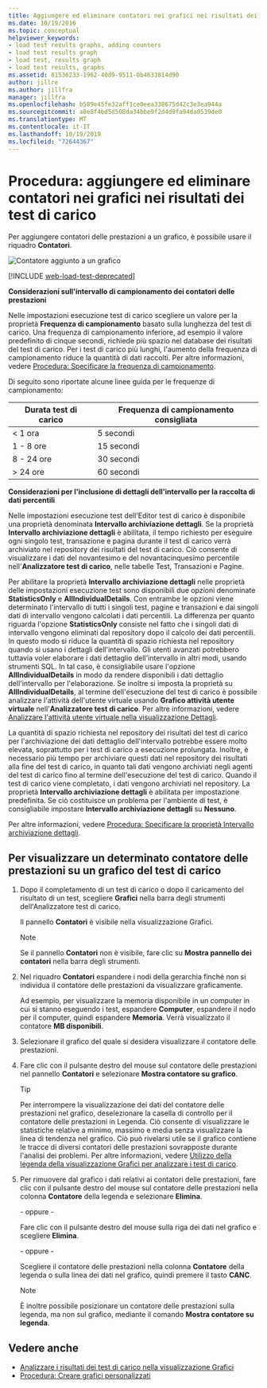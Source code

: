 ```yaml
---
title: Aggiungere ed eliminare contatori nei grafici nei risultati dei test di carico
ms.date: 10/19/2016
ms.topic: conceptual
helpviewer_keywords:
- load test results graphs, adding counters
- load test results graph
- load test, results graph
- load test results, graphs
ms.assetid: 81536233-1962-40d9-9511-0b4633814d90
author: jillre
ms.author: jillfra
manager: jillfra
ms.openlocfilehash: b589e45fe32aff1ce0eea338675d42c3e3ea944a
ms.sourcegitcommit: a8e8f4bd5d508da34bbe9f2d4d9fa94da0539de0
ms.translationtype: MT
ms.contentlocale: it-IT
ms.lasthandoff: 10/19/2019
ms.locfileid: "72644367"
---
```

# <a name="how-to-add-and-delete-counters-on-graphs-in-load-test-results"></a>Procedura: aggiungere ed eliminare contatori nei grafici nei risultati dei test di carico

Per aggiungere contatori delle prestazioni a un grafico, è possibile usare il riquadro **Contatori**.

![Contatore aggiunto a un grafico](../test/media/ltest_selectcounter.png)

[!INCLUDE [web-load-test-deprecated](includes/web-load-test-deprecated.md)]

**Considerazioni sull'intervallo di campionamento dei contatori delle prestazioni**

Nelle impostazioni esecuzione test di carico scegliere un valore per la proprietà **Frequenza di campionamento** basato sulla lunghezza del test di carico. Una frequenza di campionamento inferiore, ad esempio il valore predefinito di cinque secondi, richiede più spazio nel database dei risultati del test di carico. Per i test di carico più lunghi, l'aumento della frequenza di campionamento riduce la quantità di dati raccolti. Per altre informazioni, vedere [Procedura: Specificare la frequenza di campionamento](../test/how-to-specify-the-sample-rate-for-a-load-test.md).

Di seguito sono riportate alcune linee guida per le frequenze di campionamento:

|Durata test di carico|Frequenza di campionamento consigliata|
|-|-----------------------------|
|\< 1 ora|5 secondi|
|1 - 8 ore|15 secondi|
|8 - 24 ore|30 secondi|
|> 24 ore|60 secondi|

**Considerazioni per l'inclusione di dettagli dell'intervallo per la raccolta di dati percentili**

Nelle impostazioni esecuzione test dell'Editor test di carico è disponibile una proprietà denominata **Intervallo archiviazione dettagli**. Se la proprietà **Intervallo archiviazione dettagli** è abilitata, il tempo richiesto per eseguire ogni singolo test, transazione e pagina durante il test di carico verrà archiviato nel repository dei risultati del test di carico. Ciò consente di visualizzare i dati del novantesimo e del novantacinquesimo percentile nell'**Analizzatore test di carico**, nelle tabelle Test, Transazioni e Pagine.

Per abilitare la proprietà **Intervallo archiviazione dettagli** nelle proprietà delle impostazioni esecuzione test sono disponibili due opzioni denominate **StatisticsOnly** e **AllIndividualDetails**. Con entrambe le opzioni viene determinato l'intervallo di tutti i singoli test, pagine e transazioni e dai singoli dati di intervallo vengono calcolati i dati percentili. La differenza per quanto riguarda l'opzione **StatisticsOnly** consiste nel fatto che i singoli dati di intervallo vengono eliminati dal repository dopo il calcolo dei dati percentili. In questo modo si riduce la quantità di spazio richiesta nel repository quando si usano i dettagli dell'intervallo. Gli utenti avanzati potrebbero tuttavia voler elaborare i dati dettaglio dell'intervallo in altri modi, usando strumenti SQL. In tal caso, è consigliabile usare l'opzione **AllIndividualDetails** in modo da rendere disponibili i dati dettaglio dell'intervallo per l'elaborazione. Se inoltre si imposta la proprietà su **AllIndividualDetails**, al termine dell'esecuzione del test di carico è possibile analizzare l'attività dell'utente virtuale usando **Grafico attività utente virtuale** nell'**Analizzatore test di carico**. Per altre informazioni, vedere [Analizzare l'attività utente virtuale nella visualizzazione Dettagli](../test/analyze-load-test-virtual-user-activity-in-the-details-view.md).

La quantità di spazio richiesta nel repository dei risultati del test di carico per l'archiviazione dei dati dettaglio dell'intervallo potrebbe essere molto elevata, soprattutto per i test di carico a esecuzione prolungata. Inoltre, è necessario più tempo per archiviare questi dati nel repository dei risultati alla fine del test di carico, in quanto tali dati vengono archiviati negli agenti del test di carico fino al termine dell'esecuzione del test di carico. Quando il test di carico viene completato, i dati vengono archiviati nel repository. La proprietà **Intervallo archiviazione dettagli** è abilitata per impostazione predefinita. Se ciò costituisce un problema per l'ambiente di test, è consigliabile impostare **Intervallo archiviazione dettagli** su **Nessuno**.

Per altre informazioni, vedere [Procedura: Specificare la proprietà Intervallo archiviazione dettagli](../test/how-to-specify-the-timing-details-storage-property-for-a-load-test.md).

## <a name="to-display-a-particular-performance-counter-on-a-load-test-graph"></a>Per visualizzare un determinato contatore delle prestazioni su un grafico del test di carico

1. Dopo il completamento di un test di carico o dopo il caricamento del risultato di un test, scegliere **Grafici** nella barra degli strumenti dell'Analizzatore test di carico.

     Il pannello **Contatori** è visibile nella visualizzazione Grafici.

    > [!NOTE]
    > Se il pannello **Contatori** non è visibile, fare clic su **Mostra pannello dei contatori** nella barra degli strumenti.

2. Nel riquadro **Contatori** espandere i nodi della gerarchia finché non si individua il contatore delle prestazioni da visualizzare graficamente.

     Ad esempio, per visualizzare la memoria disponibile in un computer in cui si stanno eseguendo i test, espandere **Computer**, espandere il nodo per il computer, quindi espandere **Memoria**. Verrà visualizzato il contatore **MB disponibili**.

3. Selezionare il grafico del quale si desidera visualizzare il contatore delle prestazioni.

4. Fare clic con il pulsante destro del mouse sul contatore delle prestazioni nel pannello **Contatori** e selezionare **Mostra contatore su grafico**.

    > [!TIP]
    > Per interrompere la visualizzazione dei dati del contatore delle prestazioni nel grafico, deselezionare la casella di controllo per il contatore delle prestazioni in Legenda. Ciò consente di visualizzare le statistiche relative a minimo, massimo e media senza visualizzare la linea di tendenza nel grafico. Ciò può rivelarsi utile se il grafico contiene le tracce di diversi contatori delle prestazioni sovrapposte durante l'analisi dei problemi. Per altre informazioni, vedere [Utilizzo della legenda della visualizzazione Grafici per analizzare i test di carico](../test/use-the-graphs-view-legend-to-analyze-load-tests.md).

5. Per rimuovere dal grafico i dati relativi ai contatori delle prestazioni, fare clic con il pulsante destro del mouse sul contatore delle prestazioni nella colonna **Contatore** della legenda e selezionare **Elimina**.

     \- oppure -

     Fare clic con il pulsante destro del mouse sulla riga dei dati nel grafico e scegliere **Elimina**.

     \- oppure -

     Scegliere il contatore delle prestazioni nella colonna **Contatore** della legenda o sulla linea dei dati nel grafico, quindi premere il tasto **CANC**.

    > [!NOTE]
    > È inoltre possibile posizionare un contatore delle prestazioni sulla legenda, ma non sul grafico, mediante il comando **Mostra contatore su legenda**.

## <a name="see-also"></a>Vedere anche

- [Analizzare i risultati dei test di carico nella visualizzazione Grafici](../test/analyze-load-test-results-in-the-graphs-view.md)
- [Procedura: Creare grafici personalizzati](../test/how-to-create-custom-graphs-in-load-test-results.md)
